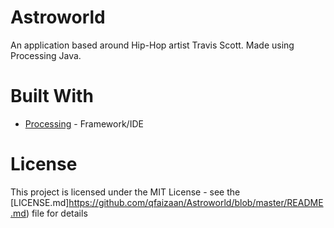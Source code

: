 # Astroworld
An application based around Hip-Hop artist Travis Scott. Made using Processing Java.

# Built With
* [Processing](https://processing.org/) - Framework/IDE

# License
This project is licensed under the MIT License - see the [LICENSE.md]https://github.com/qfaizaan/Astroworld/blob/master/README.md) file for details
